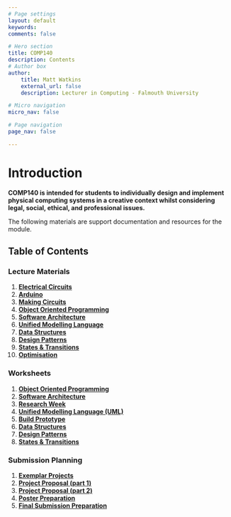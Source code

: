 ```yaml
---
# Page settings
layout: default
keywords:
comments: false

# Hero section
title: COMP140
description: Contents
# Author box
author:
    title: Matt Watkins
    external_url: false
    description: Lecturer in Computing - Falmouth University

# Micro navigation
micro_nav: false

# Page navigation
page_nav: false

---
```

# Introduction

**COMP140 is intended for students to individually design and implement physical computing systems in a creative context whilst considering legal, social, ethical, and professional issues.**

The following materials are support documentation and resources for the module.

## Table of Contents

### Lecture Materials
 1. **[Electrical Circuits](../electrical-circuits-lm "Electrical Circuits Lecture Materials")**
 2. **[Arduino](../arduino-lm "Arduino Lecture Materials")**
 3. **[Making Circuits](../making-circuits-lm "Making Circuits Lecture Materials")**
 4. **[Object Oriented Programming](../oop-lm "OOP Lecture Materials")**
 5. **[Software Architecture](../software-architecture-lm "Software Architecture Lecture Materials")**
 6. **[Unified Modelling Language](../uml-lm "UML Lecture Materials")**
 7. **[Data Structures](../data-structures-lm "Data Structures Lecture Materials")**
 8. **[Design Patterns](../design-patterns-lm "Design Patterns Lecture Materials")**
 9. **[States & Transitions](../cybernetics-lm "Cybernetics Lecture Materials")**
 10. **[Optimisation](../optimisation-lm "Optimisation Lecture Materials")**

### Worksheets
 1. **[Object Oriented Programming](../oop-ws "OOP")**
 2. **[Software Architecture](../software-architecture-ws "Software Architecture")**
 3. **[Research Week](../research-week-ws "Research Week")**
 4. **[Unified Modelling Language (UML)](../uml-ws "UML")**
 5. **[Build Prototype](../prototype-ws "Build Prototype")**
 6. **[Data Structures](../data-structures-ws "Data Structures")**
 7. **[Design Patterns](../design-patterns-ws "Design Patterns")**
 8. **[States & Transitions](../cybernetics-ws "States & Transitions")** 
<!---#### 9 - [Optimisation](../optimisation-ws "Optimisation")-->


### Submission Planning
 1. **[Exemplar Projects](../exemplar-research "Exemplar Projects")**
 2. **[Project Proposal (part 1)](../project-proposal-part-1 "Project Proposal Part 1")**
 3. **[Project Proposal (part 2)](../project-proposal-part-2 "Project Proposal Part 2")**
 4. **[Poster Preparation](../poster-preparation "Poster Preparation")**
 5. **[Final Submission Preparation](../final-submission-preparation "Final Submission Preparation")**


    
<!--stackedit_data:
eyJoaXN0b3J5IjpbLTE3MDAzODc3MCw4OTA5MTEzMSwtMTU5OD
I2MjkxOCwtNzUwMjkwMDg2LC04OTEzNjEwODQsMjc4MjM5NTU4
LC0xMTg5MjU4OTQ1LC0xMTMyMDcyNzU5LDE5ODgyMjAzNDksLT
MzNzM3MTkyNywxNzc5NDY0OTgwLC01NDUyNDk4MzIsLTE4Njg0
NDU3LC0yOTUwNDQ1OTgsLTIxNDExMDM1MzcsLTI5ODY1ODYxMS
wtNjA0NTgwMTUxLDkwNzc5NzcyOCwxMjY2NDU0NTczLC0xOTk4
NTY3MzE5XX0=
-->